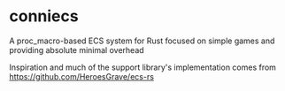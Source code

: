 # conniecs
A proc_macro-based ECS system for Rust focused on simple games and providing absolute minimal overhead

Inspiration and much of the support library's implementation comes from https://github.com/HeroesGrave/ecs-rs
